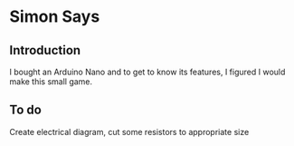 # Simon Says

## Introduction
I bought an Arduino Nano and to get to know its features, I figured I would make this small game.

## To do
Create electrical diagram, cut some resistors to appropriate size
